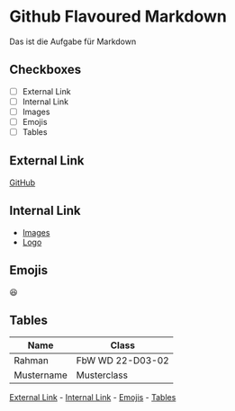 # Github Flavoured Markdown
Das ist die Aufgabe für Markdown

## Checkboxes
- [ ] External Link
- [ ] Internal Link
- [ ] Images
- [ ] Emojis
- [ ] Tables

## External Link
[GitHub](https://help.github.com/en)

## Internal Link
- [Images](/images/)
- [Logo](/images/logo.png)

## Emojis
:laughing:

## Tables
| Name | Class |
| ---  | ---   |
| Rahman | FbW WD 22-D03-02 |
| Mustername | Musterclass |

[External Link](##External-Link) -
[Internal Link](##Internal-Link) -
[Emojis](##Emojis) -
[Tables](##Tables)